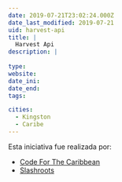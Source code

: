 ```yaml
---
date: 2019-07-21T23:02:24.000Z
date_last_modified: 2019-07-21
uid: harvest-api
title: |
  Harvest Api
description: |
  
type: 
website: 
date_ini: 
date_end: 
tags:

cities: 
  - Kingston
  - Caribe
---
```


Esta iniciativa fue realizada por:

- [Code For The Caribbean](/organizaciones/code-for-the-caribbean)
- [Slashroots](/organizaciones/slashroots)
